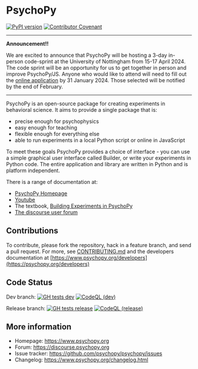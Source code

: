 # PsychoPy

[![PyPI version](https://img.shields.io/pypi/v/psychopy.svg)](https://pypi.python.org/pypi/PsychoPy)
[![Contributor Covenant](https://img.shields.io/badge/Contributor%20Covenant-v1.4%20adopted-ff69b4.svg)](code-of-conduct.md)  

---

**Announcement!!**

We are excited to announce that PsychoPy will be hosting a 3-day in-person code-sprint at the University of Nottingham from 15-17 April 2024. The code sprint will be an opportunity for us to get together in person and improve PsychoPy/JS. Anyone who would like to attend will need to fill out the [online application](https://run.pavlovia.org/pavlovia/survey/?surveyId=171ed328-d5ea-4819-83dc-9ba00ef5683b) by 31 January 2024. Those selected will be notified by the end of February.

---

PsychoPy is an open-source package for creating experiments in behavioral science. It aims to provide a single package that is:

* precise enough for psychophysics
* easy enough for teaching
* flexible enough for everything else
* able to run experiments in a local Python script or online in JavaScript

To meet these goals PsychoPy provides a choice of interface - you can use a
simple graphical user interface called Builder, or write your experiments in
Python code. The entire application and library are written in Python and is
platform independent.

There is a range of documentation at:

* [PsychoPy Homepage](https://www.psychopy.org)
* [Youtube](https://www.youtube.com/playlist?list=PLFB5A1BE51964D587)
* The textbook, [Building Experiments in PsychoPy](https://uk.sagepub.com/en-gb/eur/building-experiments-in-psychopy/book253480)
* [The discourse user forum](https://discourse.psychopy.org)

## Contributions

To contribute, please fork the repository, hack in a feature branch, and send a
pull request.  For more, see [CONTRIBUTING.md](CONTRIBUTING.md)
and the developers documentation at [https://www.psychopy.org/developers](https://psychopy.org/developers)

## Code Status

Dev branch: [![GH tests dev](https://github.com/psychopy/psychopy/actions/workflows/pytests.yaml/badge.svg?branch=dev)](https://github.com/psychopy/psychopy/actions/workflows/pytests.yaml?query=branch%3Adev)  [![CodeQL (dev)](https://github.com/psychopy/psychopy/actions/workflows/CodeQL.yaml/badge.svg?branch=dev)](https://github.com/psychopy/psychopy/actions/workflows/CodeQL.yaml?query=branch%3Adev) 

Release branch: [![GH tests release](https://github.com/psychopy/psychopy/actions/workflows/pytests.yaml/badge.svg?branch=release)](https://github.com/psychopy/psychopy/actions/workflows/pytests.yaml?query=branch%3Arelease) [![CodeQL (release)](https://github.com/psychopy/psychopy/actions/workflows/CodeQL.yaml/badge.svg?branch=release)](https://github.com/psychopy/psychopy/actions/workflows/CodeQL.yaml?query=branch%3Arelease)

## More information

* Homepage: https://www.psychopy.org
* Forum: https://discourse.psychopy.org
* Issue tracker: https://github.com/psychopy/psychopy/issues
* Changelog: https://www.psychopy.org/changelog.html
